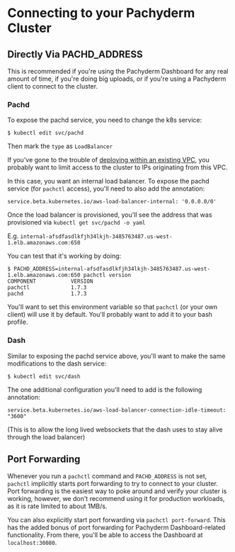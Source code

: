 # Connecting to your Pachyderm Cluster


## Directly Via PACHD_ADDRESS

This is recommended if you're using the Pachyderm Dashboard for any real amount of time, if you're doing big uploads, or if you're using a Pachyderm client to connect to the cluster.

### Pachd

To expose the pachd service, you need to change the k8s service:

```
$ kubectl edit svc/pachd
```

Then mark the `type` as `LoadBalancer`

If you've gone to the trouble of [deploying within an existing VPC](./existing_vpc), you probably want to limit access to the cluster to IPs originating from this VPC.

In this case, you want an internal load balancer. To expose the pachd service (for `pachctl` access), you'll need to also add the annotation:

```
service.beta.kubernetes.io/aws-load-balancer-internal: '0.0.0.0/0'
```

Once the load balancer is provisioned, you'll see the address that was provisioned via `kubectl get svc/pachd -o yaml`

E.g. `internal-afsdfasdlkfjh34lkjh-3485763487.us-west-1.elb.amazonaws.com:650`

You can test that it's working by doing:

```
$ PACHD_ADDRESS=internal-afsdfasdlkfjh34lkjh-3485763487.us-west-1.elb.amazonaws.com:650 pachctl version
COMPONENT           VERSION                                          
pachctl             1.7.3  
pachd               1.7.3
```

You'll want to set this environment variable so that `pachctl` (or your own client) will use it by default. You'll probably want to add it to your bash profile.

### Dash

Similar to exposing the pachd service above, you'll want to make the same modifications to the dash service:

```
$ kubectl edit svc/dash
```

The one additional configuration you'll need to add is the following annotation:

```
service.beta.kubernetes.io/aws-load-balancer-connection-idle-timeout: "3600"
```

(This is to allow the long lived websockets that the dash uses to stay alive through the load balancer)

## Port Forwarding

Whenever you run a `pachctl` command and `PACHD_ADDRESS` is not set, `pachctl` implicitly starts port forwarding to try to connect to your cluster. Port forwarding is the easiest way to poke around and verify your cluster is working, however, we don't recommend using it for production workloads, as it is rate limited to about 1MB/s.

You can also explicitly start port forwarding via `pachctl port-forward`. This has the added bonus of port forwarding for Pachyderm Dashboard-related functionality. From there, you'll be able to access the Dashboard at `localhost:30080`.
